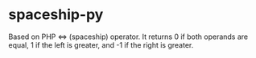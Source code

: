 # spaceship-py
Based on PHP &lt;=> (spaceship) operator. It returns 0 if both operands are equal, 1 if the left is greater, and -1 if the right is greater. 
